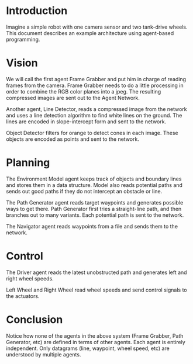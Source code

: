 # Introduction #

Imagine a simple robot with one camera sensor and two tank-drive wheels.  This document describes an example architecture using agent-based programming.


# Vision #

We will call the first agent Frame Grabber and put him in charge of reading frames from the camera.  Frame Grabber needs to do a little processing in order to combine the RGB color planes into a jpeg.  The resulting compressed images are sent out to the Agent Network.

Another agent, Line Detector, reads a compressed image from the network and uses a line detection algorithm to find white lines on the ground.  The lines are encoded in slope-intercept form and sent to the network.

Object Detector filters for orange to detect cones in each image.  These objects are encoded as points and sent to the network.


# Planning #

The Environment Model agent keeps track of objects and boundary lines and stores them in a data structure.  Model also reads potential paths and sends out good paths if they do not intercept an obstacle or line.

The Path Generator agent reads target waypoints and generates possible ways to get there.  Path Generator first tries a straight-line path, and then branches out to many variants.  Each potential path is sent to the network.

The Navigator agent reads waypoints from a file and sends them to the network.


# Control #

The Driver agent reads the latest unobstructed path and generates left and right wheel speeds.

Left Wheel and Right Wheel read wheel speeds and send control signals to the actuators.


# Conclusion #

Notice how none of the agents in the above system (Frame Grabber, Path Generator, etc) are defined in terms of other agents.  Each agent is entirely independent.  Only datagrams (line, waypoint, wheel speed, etc) are understood by multiple agents.